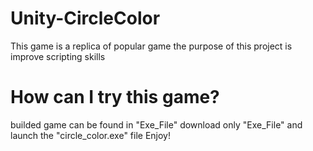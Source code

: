 # Unity-CircleColor 
  This game is a replica of popular game
  the purpose of this project is improve scripting skills
  
  
 # How can I try this game?
  builded game can be found in "Exe_File"
  download only "Exe_File" and launch the "circle_color.exe" file
  Enjoy!
